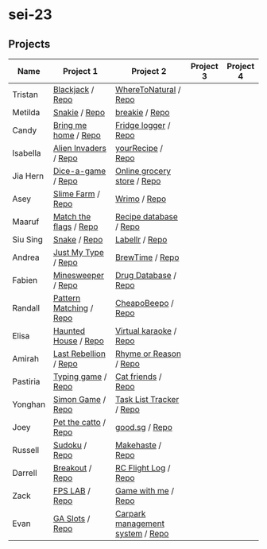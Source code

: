 # sei-23

## Projects

| Name | Project 1 | Project 2 | Project 3 | Project 4 |
| ---- | --------- |---------- | --------- | --------- |
|Tristan|[Blackjack](https://tristan-calleja.github.io/sei23-project1-blackjack/) / [Repo](https://github.com/tristan-calleja/sei23-project1-blackjack)|[WhereToNatural](https://project2-wheretonatural.herokuapp.com/) / [Repo](https://github.com/tristan-calleja/sei23-project2-WhereToNatural)|||
|Metilda|[Snakie](https://metildachee.github.io/snakie) / [Repo](https://github.com/metildachee/snakie#snakie )|[breakie](https://breakie.herokuapp.com) / [Repo](https://github.com/metildachee/breakie)|||
|Candy|[Bring me home](https://mrsweet5.github.io/arrowkeygame/) / [Repo](https://github.com/mrsweet5/arrowkeygame)|[Fridge logger](https://fridgelogger1.herokuapp.com/) / [Repo](https://github.com/mrsweet5/fridgelogger)|||
|Isabella|[Alien Invaders](https://izzycsy.github.io/proj1-alienInvaders/) / [Repo](https://github.com/izzycsy/proj1-alienInvaders)|[yourRecipe](https://sei23yourrecipe.herokuapp.com/) / [Repo](https://github.com/izzycsy/yourRecipe)|||
|Jia Hern|[Dice-a-game](https://jia-hern.github.io/dice-a-game/) / [Repo](https://github.com/jia-hern/dice-a-game)|[Online grocery store](https://sei23sgproject2.herokuapp.com/items) / [Repo](https://github.com/jia-hern/sei23--project2)|||
|Asey|[Slime Farm](https://akjw.github.io/Slime-Farm/) / [Repo](https://github.com/akjw/Slime-Farm)|[Wrimo](https://wrimo.herokuapp.com/) / [Repo](https://github.com/akjw/WriMo)|||
|Maaruf|[Match the flags](https://maaruf199.github.io/sei23-proj1/) / [Repo](https://github.com/Maaruf199/sei23-proj1)|[Recipe database](https://recipedatabase123.herokuapp.com/) / [Repo](https://github.com/Maaruf199/sei23-proj2)|||
|Siu Sing|[Snake](https://siu-sing.github.io/snake/) / [Repo](https://github.com/siu-sing/snake)|[Labellr](http://labellr.herokuapp.com/) / [Repo](https://github.com/siu-sing/labellr)|||
|Andrea|[Just My Type](https://andicodetrf.github.io/ProjectOne_JustMyType/) / [Repo](https://github.com/andicodetrf/ProjectOne_JustMyType)|[BrewTime](https://brewtime.herokuapp.com/) / [Repo](https://github.com/andicodetrf/project2-bars)|||
|Fabien|[Minesweeper](https://fabienlimzk.github.io/sei23-project-one-minesweeper/) / [Repo](https://github.com/fabienlimzk/sei23-project-one-minesweeper)|[Drug Database](https://sei23sg-drug-database.herokuapp.com/) / [Repo](https://github.com/fabienlimzk/sei23-project-two-drug-database)|||
|Randall|[Pattern Matching](https://randallalala.github.io/Pattern-Matching/) / [Repo](https://github.com/randallalala/Pattern-Matching)|[CheapoBeepo](https://cheapobeepo.herokuapp.com) / [Repo](https://github.com/randallalala/CheapoBeepo)|||
|Elisa|[Haunted House](http://elisaes.github.io/) / [Repo](https://github.com/elisaes/sei23-project1-haunted-house)|[Virtual karaoke](https://karaoke-alisa.herokuapp.com/) / [Repo](https://github.com/elisaes/virtual-karaoke)|||
|Amirah|[Last Rebellion](https://amirahsham01.github.io/proj1-last-rebellion/) / [Repo](https://github.com/amirahsham01/proj1-last-rebellion)|[Rhyme or Reason](https://rhymeorreason.herokuapp.com/) / [Repo](https://github.com/amirahsham01/rhymeorreason)|||
|Pastiria|[Typing game](https://cocotums.github.io/pasti-typinggame/) / [Repo](https://github.com/cocotums/pasti-typinggame)|[Cat friends](https://pastisei23.herokuapp.com/) / [Repo](https://github.com/cocotums/pasti-project2)|||
|Yonghan|[Simon Game](https://yh-sg.github.io/) / [Repo](https://github.com/yh-sg/sei-23-proj1)|[Task List Tracker](https://guarded-hamlet-21547.herokuapp.com/) / [Repo](https://github.com/yh-sg/sei-23-proj2)|||
|Joey|[Pet the catto](https://joeyqlim.github.io/pet-the-catto/) / [Repo](https://github.com/joeyqlim/pet-the-catto)|[good.sg](https://goodsg.herokuapp.com/) / [Repo](https://github.com/joeyqlim/good.sg)|||
|Russell|[Sudoku](https://russellcxl.github.io/project-1-sei23/) / [Repo](https://github.com/russellcxl/project-1-sei23)|[Makehaste](https://makehaste.herokuapp.com/) / [Repo](https://github.com/russellcxl/project-2-sei23)|||
|Darrell|[Breakout](https://zeniethlily.github.io/SEI23-Project-1-Darrell) / [Repo](https://github.com/zeniethlily/SEI23-Project-1-Darrell)|[RC Flight Log](http://zenlilsei23.herokuapp.com) / [Repo](https://github.com/zeniethlily/RC-Flight-Log)|||
|Zack|[FPS LAB](https://zacksolidd.github.io/sei-ga-proj-1/) / [Repo](https://github.com/zackSolidd/sei-ga-proj-1)|[Game with me](https://zacksolidd.github.io/sei-ga-proj-1/) / [Repo](https://github.com/zackSolidd/GameWithME)|||
|Evan|[GA Slots](https://evan-yeo.github.io/Evan-P1-GA-slots/) / [Repo](https://github.com/Evan-Yeo/Evan-P1-GA-slots)|[Carpark management system]() / [Repo](https://github.com/Evan-Yeo/p2-carpark)|||
